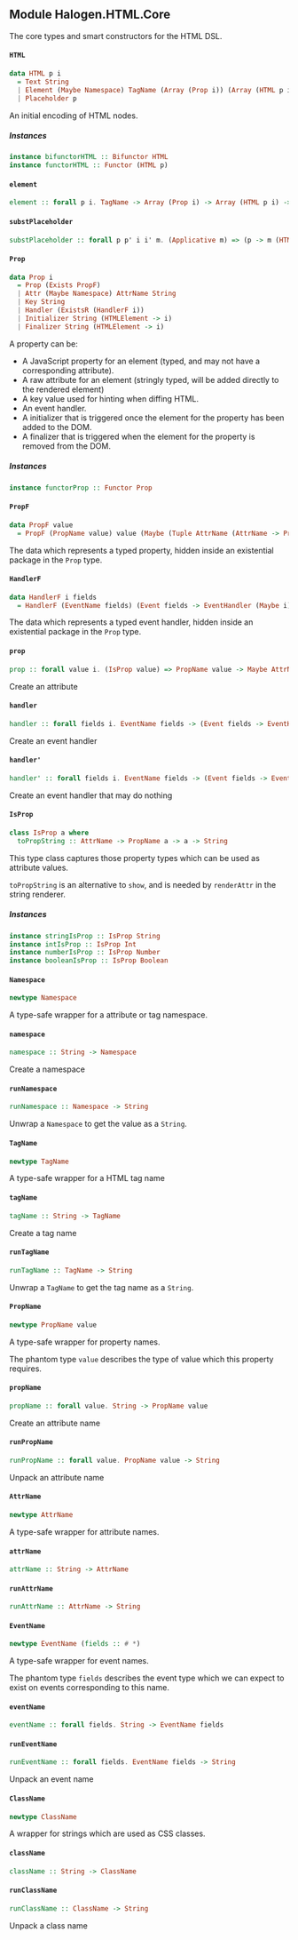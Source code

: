 ## Module Halogen.HTML.Core

The core types and smart constructors for the HTML DSL.

#### `HTML`

``` purescript
data HTML p i
  = Text String
  | Element (Maybe Namespace) TagName (Array (Prop i)) (Array (HTML p i))
  | Placeholder p
```

An initial encoding of HTML nodes.

##### Instances
``` purescript
instance bifunctorHTML :: Bifunctor HTML
instance functorHTML :: Functor (HTML p)
```

#### `element`

``` purescript
element :: forall p i. TagName -> Array (Prop i) -> Array (HTML p i) -> HTML p i
```

#### `substPlaceholder`

``` purescript
substPlaceholder :: forall p p' i i' m. (Applicative m) => (p -> m (HTML p' i')) -> (i -> i') -> HTML p i -> m (HTML p' i')
```

#### `Prop`

``` purescript
data Prop i
  = Prop (Exists PropF)
  | Attr (Maybe Namespace) AttrName String
  | Key String
  | Handler (ExistsR (HandlerF i))
  | Initializer String (HTMLElement -> i)
  | Finalizer String (HTMLElement -> i)
```

A property can be:
- A JavaScript property for an element (typed, and may not have a
  corresponding attribute).
- A raw attribute for an element (stringly typed, will be added directly to
  the rendered element)
- A key value used for hinting when diffing HTML.
- An event handler.
- A initializer that is triggered once the element for the property has
  been added to the DOM.
- A finalizer that is triggered when the element for the property is
  removed from the DOM.

##### Instances
``` purescript
instance functorProp :: Functor Prop
```

#### `PropF`

``` purescript
data PropF value
  = PropF (PropName value) value (Maybe (Tuple AttrName (AttrName -> PropName value -> value -> String)))
```

The data which represents a typed property, hidden inside an existential
package in the `Prop` type.

#### `HandlerF`

``` purescript
data HandlerF i fields
  = HandlerF (EventName fields) (Event fields -> EventHandler (Maybe i))
```

The data which represents a typed event handler, hidden inside an
existential package in the `Prop` type.

#### `prop`

``` purescript
prop :: forall value i. (IsProp value) => PropName value -> Maybe AttrName -> value -> Prop i
```

Create an attribute

#### `handler`

``` purescript
handler :: forall fields i. EventName fields -> (Event fields -> EventHandler i) -> Prop i
```

Create an event handler

#### `handler'`

``` purescript
handler' :: forall fields i. EventName fields -> (Event fields -> EventHandler (Maybe i)) -> Prop i
```

Create an event handler that may do nothing

#### `IsProp`

``` purescript
class IsProp a where
  toPropString :: AttrName -> PropName a -> a -> String
```

This type class captures those property types which can be used as
attribute values.

`toPropString` is an alternative to `show`, and is needed by `renderAttr`
in the string renderer.

##### Instances
``` purescript
instance stringIsProp :: IsProp String
instance intIsProp :: IsProp Int
instance numberIsProp :: IsProp Number
instance booleanIsProp :: IsProp Boolean
```

#### `Namespace`

``` purescript
newtype Namespace
```

A type-safe wrapper for a attribute or tag namespace.

#### `namespace`

``` purescript
namespace :: String -> Namespace
```

Create a namespace

#### `runNamespace`

``` purescript
runNamespace :: Namespace -> String
```

Unwrap a `Namespace` to get the value as a `String`.

#### `TagName`

``` purescript
newtype TagName
```

A type-safe wrapper for a HTML tag name

#### `tagName`

``` purescript
tagName :: String -> TagName
```

Create a tag name

#### `runTagName`

``` purescript
runTagName :: TagName -> String
```

Unwrap a `TagName` to get the tag name as a `String`.

#### `PropName`

``` purescript
newtype PropName value
```

A type-safe wrapper for property names.

The phantom type `value` describes the type of value which this property requires.

#### `propName`

``` purescript
propName :: forall value. String -> PropName value
```

Create an attribute name

#### `runPropName`

``` purescript
runPropName :: forall value. PropName value -> String
```

Unpack an attribute name

#### `AttrName`

``` purescript
newtype AttrName
```

A type-safe wrapper for attribute names.

#### `attrName`

``` purescript
attrName :: String -> AttrName
```

#### `runAttrName`

``` purescript
runAttrName :: AttrName -> String
```

#### `EventName`

``` purescript
newtype EventName (fields :: # *)
```

A type-safe wrapper for event names.

The phantom type `fields` describes the event type which we can expect to exist on events
corresponding to this name.

#### `eventName`

``` purescript
eventName :: forall fields. String -> EventName fields
```

#### `runEventName`

``` purescript
runEventName :: forall fields. EventName fields -> String
```

Unpack an event name

#### `ClassName`

``` purescript
newtype ClassName
```

A wrapper for strings which are used as CSS classes.

#### `className`

``` purescript
className :: String -> ClassName
```

#### `runClassName`

``` purescript
runClassName :: ClassName -> String
```

Unpack a class name


